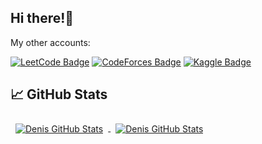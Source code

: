 ## Hi there!👋
My other accounts:

[![LeetCode Badge](https://img.shields.io/badge/LeetCode-profile-yellow)](https://leetcode.com/Shoichi_dl/)
[![CodeForces Badge](https://img.shields.io/badge/CodeForces-profile-red)](https://codeforces.com/profile/Shoichi)
[![Kaggle Badge](https://img.shields.io/badge/Kaggle-profile-blue)](https://www.kaggle.com/shoi4i)

## &#x1f4c8; GitHub Stats

<a href="https://github.com/lShoichil">
  <img align="center" style="margin:0.5rem" src="https://github-readme-stats.vercel.app/api?username=lShoichil&theme=gotham" alt="Denis GitHub Stats" />
</a>

<a href="https://github.com/lShoichil">
  <img align="center" style="margin:0.5rem" src="https://github-readme-streak-stats.herokuapp.com/?user=lShoichil&theme=gotham" alt="Denis GitHub Stats" />
</a>

